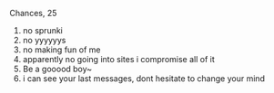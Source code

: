 Chances, 25
1. no sprunki
2. no yyyyyys
3. no making fun of me
4. apparently no going into sites i compromise all of it
5. Be a gooood boy~
6. i can see your last messages, dont hesitate to change your mind
